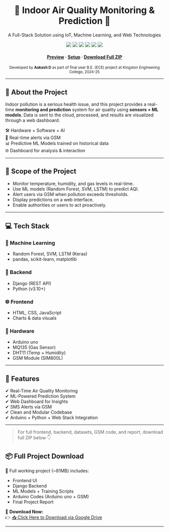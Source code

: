 <div align="center">
  <h1>🌿 Indoor Air Quality Monitoring & Prediction 🌿</h1>
  <p>A Full-Stack Solution using IoT, Machine Learning, and Web Technologies</p>

  <p>
    <img src="https://img.shields.io/badge/IoT-Arduino uno-blue" />
    <img src="https://img.shields.io/badge/IoT-GSM-orange" />
    <img src="https://img.shields.io/badge/ML-RandomForest-green" />
    <img src="https://img.shields.io/badge/ML-SVM-purple" />
    <img src="https://img.shields.io/badge/Frontend-HTML%2FCSS-orange" />
    <img src="https://img.shields.io/badge/Backend-Django-red" />
  </p>

  <h4>
    <a href="#🔬-preview">Preview</a> · 
    <a href="#⚙️-setup--installation">Setup</a> · 
    <a href="#📦-full-project-download">Download Full ZIP</a>
  </h4>
  <p>
    <small>
      Developed by <strong>Aakash D</strong> as part of final year B.E. (ECE) project at Kingston Engineering College, 2024-25
    </small>
  </p>
</div>

---

## 📘 About the Project

Indoor pollution is a serious health issue, and this project provides a real-time **monitoring and prediction** system for air quality using **sensors + ML models**. Data is sent to the cloud, processed, and results are visualized through a web dashboard.

🛠 Hardware + Software + AI  
📶 Real-time alerts via GSM  
📊 Predictive ML Models trained on historical data  
🌐 Dashboard for analysis & interaction

---

## 🎯 Scope of the Project

- Monitor temperature, humidity, and gas levels in real-time.
- Use ML models (Random Forest, SVM, LSTM) to predict AQI.
- Alert users via GSM when pollution exceeds thresholds.
- Display predictions on a web interface.
- Enable authorities or users to act proactively.

---

## 💻 Tech Stack

### 🧠 Machine Learning
- Random Forest, SVM, LSTM (Keras)
- pandas, scikit-learn, matplotlib

### 🧰 Backend
- Django (REST API)
- Python (v3.10+)

### 🌐 Frontend
- HTML, CSS, JavaScript
- Charts & data visuals

### 🧪 Hardware
- Arduino uno
- MQ135 (Gas Sensor)
- DHT11 (Temp + Humidity)
- GSM Module (SIM800L)

---

## 🧾 Features

✔ Real-Time Air Quality Monitoring  
✔ ML-Powered Prediction System  
✔ Web Dashboard for Insights  
✔ SMS Alerts via GSM  
✔ Clean and Modular Codebase  
✔ Arduino + Python + Web Stack Integration  

---

> For full frontend, backend, datasets, GSM code, and report, download full ZIP below 👇

## 📦 Full Project Download

📁 Full working project (~81MB) includes:

- Frontend UI
- Django Backend
- ML Models + Training Scripts
- Arduino Codes (Arduino uno + GSM)
- Final Project Report

🔗 **Download Now:**  
👉 [📥 Click Here to Download via Google Drive]([https://drive.google.com/your-shared-link](https://drive.google.com/drive/folders/1XGcm2L7Y3-N2DtVwt97S9oxgQTbCw9UK?usp=drive_link))

---
